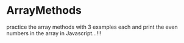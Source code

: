 # ArrayMethods
practice the array methods with 3 examples each and  print the even numbers in the array in Javascript...!!!
